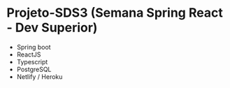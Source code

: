 # Projeto-SDS3 (Semana Spring React - Dev Superior)

- Spring boot
- ReactJS
- Typescript
- PostgreSQL
- Netlify / Heroku
